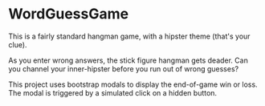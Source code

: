# WordGuessGame

This is a fairly standard hangman game, with a hipster theme (that's your clue).

As you enter wrong answers, the stick figure hangman gets deader. Can you channel your inner-hipster before you run out of wrong guesses?

This project uses bootstrap modals to display the end-of-game win or loss. The modal is triggered by a simulated click on a hidden button.
